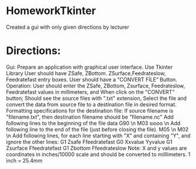 # HomeworkTkinter
Created a gui with only given directions by lecturer

# Directions:
Gui:
Prepare an application with graphical user interface.
  Use Tkinter Library
  User should have ZSafe, ZBottom. ZSurface,Feedrateslow, Feedratefast entry boxes.
  User should have a "CONVERT FİLE” Button.
Operation:
  User should enter the ZSafe, ZBottom, Zsurface, Feedrateslow, Feedratefast values in millimeters, and
When click on the "CONVERT” button;
  Should see the source files with ".txt" extension,
  Select the file and convert the data from source file to a destination file in desired format.
Formatting specifications for the destination file:
  If source filename is "filename.txt", then destination filename should be "filename.nc"
  Add following lines to the beginning of the file data
    G90 \n
    M03 sıooo \n
  Add following line to the end of the file (just before closing the file).
    M05 \n
    M02 \n
  Add following lines, for each line starting with ”X” and containing "Y", and ignore the other lines:
    G1 Zsafe Ffeedratefast
    G0 Xxvalue Yyvalue
    G1 Zsurface Ffeedratefast
    G1 Zbottom Ffeedrateslow
Note: X and y values are coordinates in inches/10000 scale and should be converted to milllimeters. 1 inch = 25.4mm
